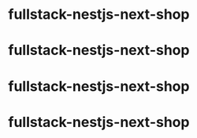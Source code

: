# fullstack-nestjs-next-shop
# fullstack-nestjs-next-shop
# fullstack-nestjs-next-shop
# fullstack-nestjs-next-shop